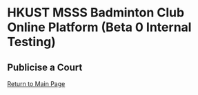 # HKUST MSSS Badminton Club Online Platform (Beta 0 Internal Testing)

## Publicise a Court

[Return to Main Page](jamesmshihua.xyz/badminton)

